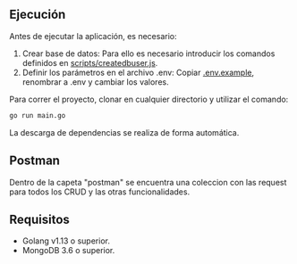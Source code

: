 ## Ejecución

Antes de ejecutar la aplicación, es necesario:
1) Crear base de datos: Para ello es necesario introducir los comandos definidos en [scripts/createdbuser.js](scripts/createdbuser.js).
2) Definir los parámetros en el archivo .env: Copiar [.env.example](.env.example), renombrar a .env y cambiar los valores.

Para correr el proyecto, clonar en cualquier directorio y utilizar el comando:

```bash
go run main.go
```
La descarga de dependencias se realiza de forma automática.


## Postman
Dentro de la capeta "postman" se encuentra una coleccion con las request para todos los CRUD y las otras funcionalidades.


## Requisitos
* Golang v1.13 o superior.
* MongoDB 3.6 o superior.
